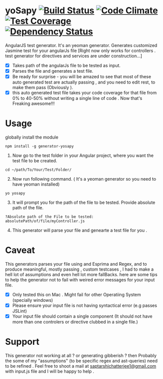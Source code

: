 # yoSapy  [![Build Status](https://travis-ci.org/sap9433/yoSapy.svg?branch=master)](https://travis-ci.org/sap9433/yoSapy) [![Code Climate](https://codeclimate.com/repos/54f868a4e30ba030b50003b2/badges/1a8be7c02807e00eee3b/gpa.svg)](https://codeclimate.com/repos/54f868a4e30ba030b50003b2/feed) [![Test Coverage](https://codeclimate.com/repos/54f868a4e30ba030b50003b2/badges/1a8be7c02807e00eee3b/coverage.svg)](https://codeclimate.com/repos/54f868a4e30ba030b50003b2/feed) [![Dependency Status](https://www.versioneye.com/user/projects/54f89e2b4f3108e7800000a0/badge.svg?style=flat)](https://www.versioneye.com/user/projects/54f89e2b4f3108e7800000a0)

AngularJS test generator. It's an yeoman generator. Generates customized Jasmine test for your angularJs file [Right now only works for controllers . test generator for directives and services are under construction...]

- [x] Takes path of the angularJs file to be tested as input.
- [x] Parses the file and generates a test file.
- [x] Be ready for surprise - you will be amazed to see that most of these auto generated test are actually passing , 
  and you need to edit rest, to make them pass (Obviously ).
- [x] this auto generated test file takes your code coverage for that file from 0% to 40-50% without writing a single line of code . Now that's Freaking awesome!!!

# Usage
globally install the module 
```
npm install -g generator-yosapy
````
1) Now go to the test folder in your Angular project, where you want the test file to be created. 
````
cd ~/path/To/Your/Test/Folder/
`````
2) Now run following command. ( It's a yeoman generator so you need to have yeoman installed)
```
yo yosapy
```
3) It will prompt you for the path of the file to be tested. Provide absolute path of the file.
  ```
  ?Absolute path of the File to be tested: absolutePath/of/file/myController.js
  ```
4) This generator will parse your file and genearte a test file for you .

# Caveat

This generators parses your file using and Esprima and Regex, and to produce meaningful, mostly passing , custom testcases , I had to make a hell lot of assumptions and even hell lot more fallBacks. here are some tips to help the generator not to fail with weired error messages for your input file.

- [x] Only tested this on Mac . Might fail for other Operatiing System (specially windows)
- [x] Please ensure your input file is not having syntactical error (e.g passes JSLint)
- [x] Your input file should contain a single component (It should not have more than one controlers or directive clubbed in a single file.)

# Support

This generator not working at all ? or generating gibberish ? then Probably the some of my "assumptions" (to be specific regex and ast-queries) need to be refined . Feel free to shoot a mail at saptarshichatterjee1@gmail.com with input.js file and I will be happy to help .


